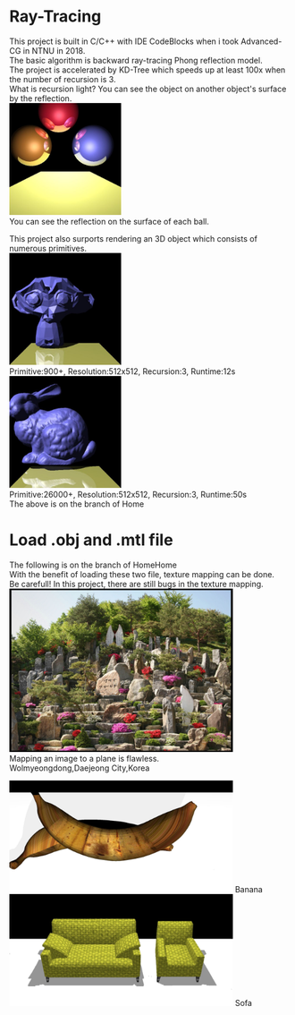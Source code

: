 # Ray-Tracing

This project is built in C/C++ with IDE CodeBlocks when i took Advanced-CG in NTNU in 2018.  
The basic algorithm is backward ray-tracing Phong reflection model.  
The project is accelerated by KD-Tree which speeds up at least 100x when the number of recursion is 3.  
What is recursion light? You can see the object on another object's surface by the reflection.  
<img src="Picture/ball.jpg" width="200" >  
You can see the reflection on the surface of each ball.  

This project also surports rendering an 3D object which consists of numerous primitives.  
<img src="Picture/monkey512.jpg" width="200" >  
Primitive:900+, Resolution:512x512, Recursion:3, Runtime:12s  
<img src="Picture/bunny512.jpg" width="200" >  
Primitive:26000+, Resolution:512x512, Recursion:3, Runtime:50s  
The above is on the branch of Home  


# Load .obj and .mtl file  
The following is on the branch of HomeHome  
With the benefit of loading these two file, texture mapping can be done.  
Be carefull! In this project, there are still bugs in the texture mapping.  
<img src="Picture/Ambition.jpg" width="400" >  
Mapping an image to a plane is flawless.   
Wolmyeongdong,Daejeong City,Korea 

<img src="Picture/banana.jpg" width="400" >  
Banana  
<img src="Picture/sofa.jpg" width="400" >  
Sofa  
